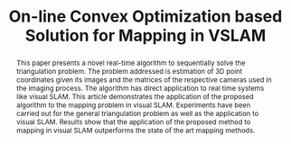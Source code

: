 ---
layout: project-page-new
title: "On-line Convex Optimization based Solution for Mapping in VSLAM"
authors:
  - name: A.H. Abdul Hafez
    sup: #
  - name: Shivudu Bhuvanagiri
    sup: #
  - name: K Madhava Krishna
    sup: #
  - name: C.V. Jawahar
    sup: #
affiliations:
  - name: IIIT Hyderabad, India
    link: https://robotics.iiit.ac.in
    sup: #
permalink: publications/2008/Hafez_On-line-Convex
abstract: "This paper presents a novel real-time algorithm to sequentially solve the triangulation problem. The problem addressed is estimation of 3D point coordinates given its images and the matrices of the respective cameras used in the imaging process. The algorithm has direct application to real time systems like visual SLAM. This article demonstrates the application of the proposed algorithm to the mapping problem in visual SLAM. Experiments have been carried out for the
general triangulation problem as well as the application to visual SLAM. Results show that the application of the proposed method to mapping in visual SLAM outperforms the state of the art mapping methods."
paper: https://robotics.iiit.ac.in/uploads/Main/Publications/2008_2.pdf
# iframe: https://www.youtube.com/embed/jhjskX4FQwA

---